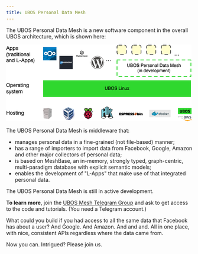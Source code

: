 ```yaml
---
title: UBOS Personal Data Mesh
---
```


The UBOS Personal Data Mesh is a new software component in the overall
UBOS architecture, which is shown here:

<p class="img"><img src="/images/architecture.png"></p>

The UBOS Personal Data Mesh is middleware that:

* manages personal data in a fine-grained (not file-based) manner;
* has a range of importers to import data from Facebook, Google, Amazon
  and other major collectors of personal data;
* is based on MeshBase, an in-memory, strongly typed,
  graph-centric, multi-paradigm database with explicit semantic models;
* enables the development of "L-Apps" that make use of that integrated
  personal data.

The UBOS Personal Data Mesh is still in active development.

**To learn more**,
join the [UBOS Mesh Telegram Group](https://t.me/+qOvJn8uyV4YzMGVh) and ask to
get access to the code and tutorials. (You need a Telegram account.)

What could you build if you had access to all the same data that Facebook
has about a user? And Google. And Amazon. And and and. All in one place,
with nice, consistent APIs regardless where the data came from.

Now you can. Intrigued? Please join us.
